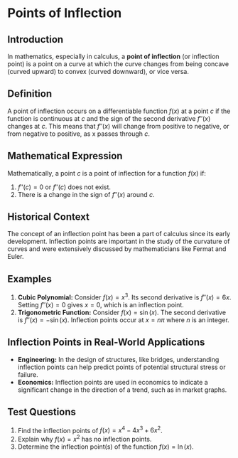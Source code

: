 # Points of Inflection

## Introduction
In mathematics, especially in calculus, a **point of inflection** (or inflection point) is a point on a curve at which the curve changes from being concave (curved upward) to convex (curved downward), or vice versa.

## Definition
A point of inflection occurs on a differentiable function $f(x)$ at a point $c$ if the function is continuous at $c$ and the sign of the second derivative $f''(x)$ changes at $c$. This means that $f''(x)$ will change from positive to negative, or from negative to positive, as x passes through $c$. 

## Mathematical Expression
Mathematically, a point $c$ is a point of inflection for a function $f(x)$ if:
1. $f''(c) = 0$ or $f''(c)$ does not exist.
2. There is a change in the sign of $f''(x)$ around $c$.

## Historical Context
The concept of an inflection point has been a part of calculus since its early development. Inflection points are important in the study of the curvature of curves and were extensively discussed by mathematicians like Fermat and Euler.

## Examples
1. **Cubic Polynomial:** Consider $f(x) = x^3$. Its second derivative is $f''(x) = 6x$. Setting $f''(x) = 0$ gives $x = 0$, which is an inflection point.
2. **Trigonometric Function:** Consider $f(x) = \sin(x)$. The second derivative is $f''(x) = -\sin(x)$. Inflection points occur at $x = n\pi$ where $n$ is an integer.

## Inflection Points in Real-World Applications
- **Engineering:** In the design of structures, like bridges, understanding inflection points can help predict points of potential structural stress or failure.
- **Economics:** Inflection points are used in economics to indicate a significant change in the direction of a trend, such as in market graphs.

## Test Questions
1. Find the inflection points of $f(x) = x^4 - 4x^3 + 6x^2$.
2. Explain why $f(x) = x^2$ has no inflection points.
3. Determine the inflection point(s) of the function $f(x) = \ln(x)$.